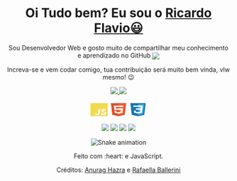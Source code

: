 <div>
  
  <h1 align="center">
    Oi Tudo bem? Eu sou o 
    <a href="https://www.linkedin.com/in/flavio0533/">Ricardo Flavio😃️</a>
  </h1>
  
  <p align="center">
    Sou Desenvolvedor Web e gosto muito de compartilhar meu conhecimento e aprendizado no GitHub
    <a href="https://www.youtube.com" target="_blank">
      <img
           width="10%" 
           align="center" 
           valign="middle" 
           src="https://img.shields.io/youtube/channel/subscribers/UCXJ142JsQvnvVtHWIKZhcAw?label=iCode&style=social" 
           target="_blank" 
      />
    </a>  
  </p>
  
  <p align="center">
    Increva-se e vem codar comigo, tua contribuição será muito bem vinda, vlw mesmo! 😉️
  </p>
  
</div>

<div align="center">
  <a href="https://github.com/Ricardoflavio">
    <img height="150em" src="https://github-readme-stats.vercel.app/api?username=ricardoflavio&count_private=true&include_all_commits=true&show_icons=true&theme=dracula&hide_border=false&show_owner=true"/>
    <img height="150em" src="https://github-readme-stats.vercel.app/api/top-langs/?username=duribeiro&theme=dracula&hide_border=false&&layout=compact"/>
  </a>
</div>

<div align="center" valign="top"><br>
  <img align="center" alt="Js" height="30" width="40" src="https://raw.githubusercontent.com/devicons/devicon/master/icons/javascript/javascript-plain.svg">
  
  <img align="center" alt="HTML" height="30" width="40" src="https://raw.githubusercontent.com/devicons/devicon/master/icons/html5/html5-original.svg">
  <img align="center" alt="CSS" height="30" width="40" src="https://raw.githubusercontent.com/devicons/devicon/master/icons/css3/css3-original.svg">
  
</div><br>

<div align="center">
  <a href="https://www.youtube.com/channel/UCXJ142JsQvnvVtHWIKZhcAw?sub_confirmation=1" target="_blank"><img src="https://img.shields.io/badge/YouTube-FF0000?style=for-the-badge&logo=youtube&logoColor=white" target="_blank"></a>
  <a href="https://www.instagram.com/ricardoflavio75/" target="_blank"><img src="https://img.shields.io/badge/-Instagram-%23E4405F?style=for-the-badge&logo=instagram&logoColor=white" target="_blank"></a>
  <a href="https://www.linkedin.com/in/flavio0533/" target="_blank"><img src="https://img.shields.io/badge/-LinkedIn-%230077B5?style=for-the-badge&logo=linkedin&logoColor=white" target="_blank"></a> 
  <a href="mailto:ricardoflavio75@gmail.com"><img src="https://img.shields.io/badge/-Gmail-%23333?style=for-the-badge&logo=gmail&logoColor=white" target="_blank"></a>
</div>

<div align="center">

  ![Snake animation](https://github.com/danielbped/danielbped/blob/output/github-contribution-grid-snake.svg)
  
</div>

<div align="center">
  <p>Feito com :heart: e JavaScript.</p>
  <p>Créditos: <a href="https://github.com/anuraghazra/github-readme-stats">Anurag Hazra</a> e <a href="https://github.com/rafaballerini">Rafaella Ballerini</a></p>
</div>
